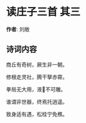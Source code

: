 # 读庄子三首  其三

**作者**: 刘敞

## 诗词内容

商丘有奇树，厥生非一朝。

修根走灵社，腾干拏赤霄。

拳局无大用，液𣗊不可雕。

谁谓非世器，终焉托逍遥。

致身适有遇，松桂宁免樵。

